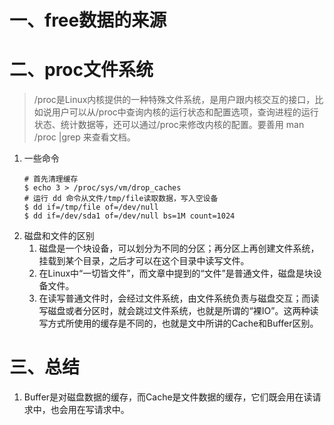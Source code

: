 # 一、free数据的来源
# 二、proc文件系统
> /proc是Linux内核提供的一种特殊文件系统，是用户跟内核交互的接口，比如说用户可以从/proc中查询内核的运行状态和配置选项，查询进程的运行状态、统计数据等，还可以通过/proc来修改内核的配置。要善用 man /proc |grep 来查看文档。
1. 一些命令
   ```
   # 首先清理缓存
   $ echo 3 > /proc/sys/vm/drop_caches
   # 运行 dd 命令从文件/tmp/file读取数据，写入空设备
   $ dd if=/tmp/file of=/dev/null  
   $ dd if=/dev/sda1 of=/dev/null bs=1M count=1024
   ```
2. 磁盘和文件的区别
   1. 磁盘是一个块设备，可以划分为不同的分区；再分区上再创建文件系统，挂载到某个目录，之后才可以在这个目录中读写文件。
   2. 在Linux中“一切皆文件”，而文章中提到的“文件”是普通文件，磁盘是块设备文件。
   3. 在读写普通文件时，会经过文件系统，由文件系统负责与磁盘交互；而读写磁盘或者分区时，就会跳过文件系统，也就是所谓的“裸IO”。这两种读写方式所使用的缓存是不同的，也就是文中所讲的Cache和Buffer区别。

# 三、总结
1. Buffer是对磁盘数据的缓存，而Cache是文件数据的缓存，它们既会用在读请求中，也会用在写请求中。